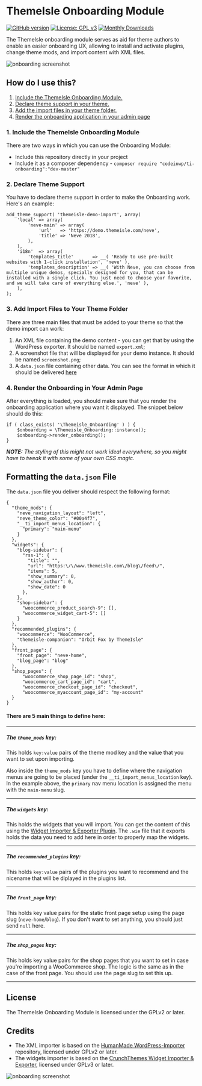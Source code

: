 # ThemeIsle Onboarding Module
[![GitHub version](https://badge.fury.io/gh/Codeinwp%2Fti-onboarding.svg)](https://github.com/codeinwp/StrapDown.js)
[![License: GPL v3](https://img.shields.io/badge/License-GPL%20v3-blue.svg)](https://www.gnu.org/licenses/gpl-3.0) 
[![Monthly Downloads](https://poser.pugx.org/codeinwp/ti-onboarding/d/monthly)](https://packagist.org/packages/codeinwp/ti-onboarding)

The ThemeIsle onboarding module serves as aid for theme authors to enable an easier onboarding UX, allowing to install and activate plugins, change theme mods, and import content with XML files.

![onboarding screenshot](https://i.imgur.com/4VGhM3O.png)

How do I use this?
---
1. [Include the ThemeIsle Onboarding Module.](#1-include-the-themeisle-onboarding-module)
2. [Declare theme support in your theme.](#2-declare-theme-support)
3. [Add the import files in your theme folder.](#3-add-import-files-to-your-theme-folder)
4. [Render the onboarding application in your admin page](#4-render-the-onboarding-in-your-admin-page)

### 1. Include the ThemeIsle Onboarding Module
There are two ways in which you can use the Onboarding Module: 
- Include this repository directly in your project
- Include it as a composer dependency - `composer require "codeinwp/ti-onboarding":"dev-master"`

### 2. Declare Theme Support
You have to declare theme support in order to make the Onboarding work. Here's an example:
```
add_theme_support( 'themeisle-demo-import', array(
	'local' => array(
		'neve-main' => array(
			'url'   => 'https://demo.themeisle.com/neve',
			'title' => 'Neve 2018',
		),
	),
	'i18n'  => array(
		'templates_title'       => __( 'Ready to use pre-built websites with 1-click installation', 'neve' ),
		'templates_description' => __( 'With Neve, you can choose from multiple unique demos, specially designed for you, that can be installed with a single click. You just need to choose your favorite, and we will take care of everything else.', 'neve' ),
	),
);
```

### 3. Add Import Files to Your Theme Folder
There are three main files that must be added to your theme so that the demo import can work:
1. An XML file containing the demo content - you can get that by using the WordPress exporter. It should be named `export.xml`;
2. A screenshot file that will be displayed for your demo instance. It should be named `screenshot.png`;
4. A `data.json` file containing other data. You can see the format in which it should be delivered [here](#-formatting-the-datajson-file)

### 4. Render the Onboarding in Your Admin Page
After everything is loaded, you should make sure that you render the onboarding application where you want it displayed.
The snippet below should do this:
```
if ( class_exists( '\Themeisle_Onboarding' ) ) {
    $onboarding = \Themeisle_Onboarding::instance();
    $onboarding->render_onboarding();
}
```

_**NOTE:** The styling of this might not work ideal everywhere, so you might have to tweak it with some of your own CSS magic._ 

 Formatting the `data.json` File
---
The `data.json` file you deliver should respect the following format:
```
{
  "theme_mods": {
    "neve_navigation_layout": "left",
    "neve_theme_color": "#00a4f7",  
    "__ti_import_menus_location": {
      "primary": "main-menu"
    }
  }, 
  "widgets": {
    "blog-sidebar": {
      "rss-1": {
        "title": "",
        "url": "https:\/\/www.themeisle.com\/blog\/feed\/",
        "items": 5,
        "show_summary": 0,
        "show_author": 0,
        "show_date": 0
      },
    },
    "shop-sidebar": {
      "woocommerce_product_search-9": [],
      "woocommerce_widget_cart-5": []
    }
  },
  "recommended_plugins": {
    "woocommerce": "WooCommerce",
    "themeisle-companion": "Orbit Fox by ThemeIsle"
  },
  "front_page": {
    "front_page": "neve-home",
    "blog_page": "blog"
  },
  "shop_pages": {
      "woocommerce_shop_page_id": "shop",
      "woocommerce_cart_page_id": "cart",
      "woocommerce_checkout_page_id": "checkout",
      "woocommerce_myaccount_page_id": "my-account"
  }
}
```

#### There are 5 main things to define here: 

---
##### The `theme_mods` key:
This holds `key:value` pairs of the theme mod key and the value that you want to set upon importing.

Also inside the `theme_mods` key you have to define where the navigation menus are going to be placed (under the `__ti_import_menus_location` key). In the example above, the `primary` nav menu location is assigned the menu with the `main-menu` slug. 

---
##### The `widgets` key:
This holds the widgets that you will import. You can get the content of this using the [Widget Importer & Exporter Plugin](https://wordpress.org/plugins/widget-importer-exporter/). The `.wie` file that it exports holds the data you need to add here in order to properly map the widgets.

---
##### The `recommended_plugins` key:
This holds `key:value` pairs of the plugins you want to recommend and the nicename that will be diplayed in the plugins list.

---
##### The `front_page` key:
This holds key value pairs for the static front page setup using the page slug (`neve-home`/`blog`). If you don't want to set anything, you should just send `null` here.

---
##### The `shop_pages` key:
This holds key value pairs for the shop pages that you want to set in case you're importing a WooCommerce shop. The logic is the same as in the case of the front page. You should use the page slug to set this up.

---

License
---
The ThemeIsle Onboarding Module is licensed under the GPLv2 or later. 

Credits
---
- The XML importer is based on the [HumanMade WordPress-Importer](https://github.com/humanmade/WordPress-Importer) repository, licensed under GPLv2 or later.
- The widgets importer is based on the [CrunchThemes Widget Importer & Exporter](https://github.com/churchthemes/widget-importer-exporter), licensed under GPLv3 or later.

![onboarding screenshot](https://i.imgur.com/BuwktKD.png)
